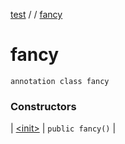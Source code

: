 [test](out.md) / [](out.md) / [fancy](out.md)


# fancy


```
annotation class fancy
```




### Constructors


| [&lt;init&gt;](out.md) | `public fancy()` | 

